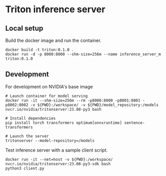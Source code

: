 # Triton inference server

## Local setup

Build the docker image and run the container.

```
docker build -t triton:0.1.0 .
docker run -d -p 8000:8000 --shm-size=256m --name inference_server_m triton:0.1.0
```

## Development

For development on NVIDIA's base image

```
# Launch container for model serving
docker run -it --shm-size=256m --rm -p8000:8000 -p8001:8001 -p8002:8002 -v ${PWD}:/workspace/ -v ${PWD}/model_repository:/models nvcr.io/nvidia/tritonserver:23.08-py3 bash

# Install dependencies
pip install torch transformers optimum[onnxruntime] sentence-transformers

# Launch the server
tritonserver --model-repository=/models
```

Test inference server with a sample client script.

```
docker run -it --net=host -v ${PWD}:/workspace/ nvcr.io/nvidia/tritonserver:23.08-py3-sdk bash
python3 client.py
```
